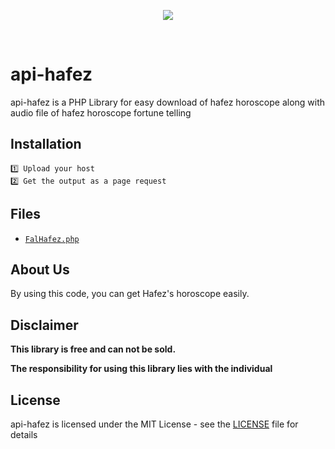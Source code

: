 <p align="center">
<a href='https://hafez.it/' target="_blank">
<img src='https://hafez.taktemp.com/hafezz-min.jpg'></img></a></p>
<br />

# api-hafez
api-hafez is a PHP Library for easy download of hafez horoscope along with audio file of hafez horoscope fortune telling
## Installation
```
1️⃣ Upload your host
2️⃣ Get the output as a page request
```
## Files
* [`FalHafez.php`](https://github.com/ajcode79/api-hafez/blob/master/FalHafez.php)

## About Us
By using this code, you can get Hafez's horoscope easily.

## Disclaimer


<b>This library is free and can not be sold.</b>


<b>The responsibility for using this library lies with the individual</b>


## License
api-hafez is licensed under the MIT License - see the [LICENSE](LICENSE) file for details
